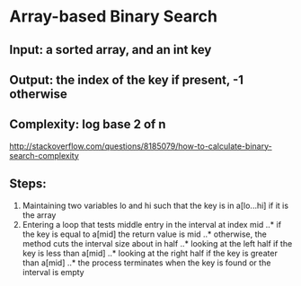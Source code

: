 # Array-based Binary Search
 
## Input: a sorted array, and an int key
## Output: the index of the key if present, -1 otherwise
## Complexity: log base 2 of n
http://stackoverflow.com/questions/8185079/how-to-calculate-binary-search-complexity

## Steps:
1. Maintaining two variables lo and hi such that the key is in a[lo...hi] if it is the array
2. Entering a loop that tests middle entry in the interval at index mid
..* if the key is equal to a[mid] the return value is mid
..* otherwise, the method cuts the interval size about in half
..* looking at the left half if the key is less than a[mid]
..* looking at the right half if the key is greater than a[mid]
..* the process terminates when the key is found or the interval is empty
 

 